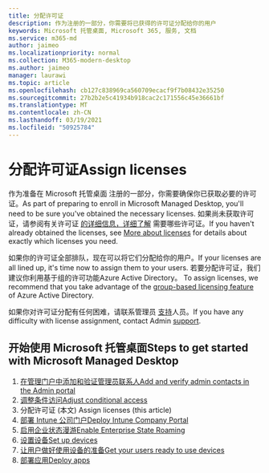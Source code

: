 ```yaml
---
title: 分配许可证
description: 作为注册的一部分，你需要将已获得的许可证分配给你的用户
keywords: Microsoft 托管桌面, Microsoft 365, 服务, 文档
ms.service: m365-md
author: jaimeo
ms.localizationpriority: normal
ms.collection: M365-modern-desktop
ms.author: jaimeo
manager: laurawi
ms.topic: article
ms.openlocfilehash: cb127c838969ca560709ecacf9f7b08432e35250
ms.sourcegitcommit: 27b2b2e5c41934b918cac2c171556c45e36661bf
ms.translationtype: MT
ms.contentlocale: zh-CN
ms.lasthandoff: 03/19/2021
ms.locfileid: "50925784"
---
```

# <a name="assign-licenses"></a><span data-ttu-id="2a803-104">分配许可证</span><span class="sxs-lookup"><span data-stu-id="2a803-104">Assign licenses</span></span>

<span data-ttu-id="2a803-105">作为准备在 Microsoft 托管桌面 注册的一部分，你需要确保你已获取必要的许可证。</span><span class="sxs-lookup"><span data-stu-id="2a803-105">As part of preparing to enroll in Microsoft Managed Desktop, you'll need to be sure you've obtained the necessary licenses.</span></span> <span data-ttu-id="2a803-106">如果尚未获取许可证，请参阅有关许可证 [的详细信息，详细了解](../get-ready/prerequisites.md#more-about-licenses) 需要哪些许可证。</span><span class="sxs-lookup"><span data-stu-id="2a803-106">If you haven't already obtained the licenses, see [More about licenses](../get-ready/prerequisites.md#more-about-licenses) for details about exactly which licenses you need.</span></span>


<span data-ttu-id="2a803-107">如果你的许可证全部排队，现在可以将它们分配给你的用户。</span><span class="sxs-lookup"><span data-stu-id="2a803-107">If your licenses are all lined up, it's time now to assign them to your users.</span></span> <span data-ttu-id="2a803-108">若要分配许可证，我们建议你利用基于组的许可功能Azure Active Directory。 [](/azure/active-directory/fundamentals/active-directory-licensing-whatis-azure-portal)</span><span class="sxs-lookup"><span data-stu-id="2a803-108">To assign licenses, we recommend that you take advantage of the [group-based licensing feature](/azure/active-directory/fundamentals/active-directory-licensing-whatis-azure-portal) of Azure Active Directory.</span></span>

<span data-ttu-id="2a803-109">如果你对许可证分配有任何困难，请联系管理员 [支持](../working-with-managed-desktop/admin-support.md)人员。</span><span class="sxs-lookup"><span data-stu-id="2a803-109">If you have any difficulty with license assignment, contact Admin [support](../working-with-managed-desktop/admin-support.md).</span></span>

## <a name="steps-to-get-started-with-microsoft-managed-desktop"></a><span data-ttu-id="2a803-110">开始使用 Microsoft 托管桌面</span><span class="sxs-lookup"><span data-stu-id="2a803-110">Steps to get started with Microsoft Managed Desktop</span></span>

1. [<span data-ttu-id="2a803-111">在管理门户中添加和验证管理员联系人</span><span class="sxs-lookup"><span data-stu-id="2a803-111">Add and verify admin contacts in the Admin portal</span></span>](add-admin-contacts.md)
2. [<span data-ttu-id="2a803-112">调整条件访问</span><span class="sxs-lookup"><span data-stu-id="2a803-112">Adjust conditional access</span></span>](conditional-access.md)
3. <span data-ttu-id="2a803-113">分配许可证 (本文) </span><span class="sxs-lookup"><span data-stu-id="2a803-113">Assign licenses (this article)</span></span>
4. [<span data-ttu-id="2a803-114">部署 Intune 公司门户</span><span class="sxs-lookup"><span data-stu-id="2a803-114">Deploy Intune Company Portal</span></span>](company-portal.md)
5. [<span data-ttu-id="2a803-115">启用企业状态漫游</span><span class="sxs-lookup"><span data-stu-id="2a803-115">Enable Enterprise State Roaming</span></span>](enterprise-state-roaming.md)
6. [<span data-ttu-id="2a803-116">设置设备</span><span class="sxs-lookup"><span data-stu-id="2a803-116">Set up devices</span></span>](set-up-devices.md)
7. [<span data-ttu-id="2a803-117">让用户做好使用设备的准备</span><span class="sxs-lookup"><span data-stu-id="2a803-117">Get your users ready to use devices</span></span>](get-started-devices.md)
8. [<span data-ttu-id="2a803-118">部署应用</span><span class="sxs-lookup"><span data-stu-id="2a803-118">Deploy apps</span></span>](deploy-apps.md)